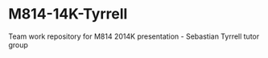 M814-14K-Tyrrell
================

Team work repository for M814 2014K presentation - Sebastian Tyrrell tutor group
